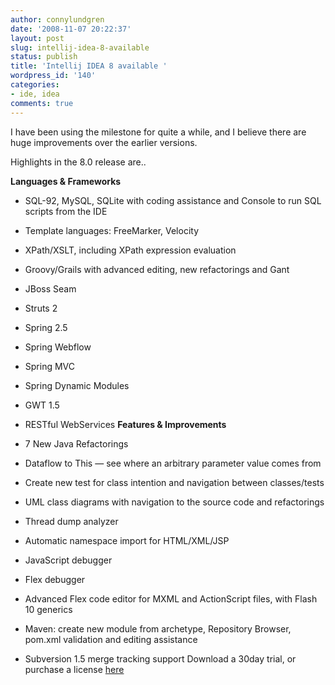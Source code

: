 ```yaml
---
author: connylundgren
date: '2008-11-07 20:22:37'
layout: post
slug: intellij-idea-8-available
status: publish
title: 'Intellij IDEA 8 available '
wordpress_id: '140'
categories:
- ide, idea
comments: true
---
```


I have been using the milestone for quite a while, and I believe there are
huge improvements over the earlier versions.

Highlights in the 8.0 release are..

**Languages & Frameworks**

  * SQL-92, MySQL, SQLite with coding assistance and Console to run SQL scripts from the IDE
  * Template languages: FreeMarker, Velocity
  * XPath/XSLT, including XPath expression evaluation
  * Groovy/Grails with advanced editing, new refactorings and Gant
  * JBoss Seam
  * Struts 2
  * Spring 2.5
  * Spring Webflow
  * Spring MVC
  * Spring Dynamic Modules
  * GWT 1.5
  * RESTful WebServices
**Features & Improvements**

  * 7 New Java Refactorings
  * Dataflow to This — see where an arbitrary parameter value comes from
  * Create new test for class intention and navigation between classes/tests
  * UML class diagrams with navigation to the source code and refactorings
  * Thread dump analyzer
  * Automatic namespace import for HTML/XML/JSP
  * JavaScript debugger
  * Flex debugger
  * Advanced Flex code editor for MXML and ActionScript files, with Flash 10 generics
  * Maven: create new module from archetype, Repository Browser, pom.xml validation and editing assistance
  * Subversion 1.5 merge tracking support
Download a 30day trial, or purchase a license
[here](http://www.jetbrains.com/idea/download/index.html?top)

